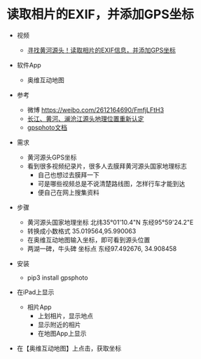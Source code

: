 # 读取相片的EXIF，并添加GPS坐标

- 视频
    - [寻找黄河源头！读取相片的EXIF信息，并添加GPS坐标](https://www.bilibili.com/video/BV1n54y1B77V/)

- 软件App
    - 奥维互动地图

- 参考
    - 微博 https://weibo.com/2612164690/FmfjLFtH3
    - [长江、黄河、澜沧江源头地理位置重新认定](http://blog.sina.com.cn/s/blog_70f293fb0101b66r.html)
    - [gpsphoto文档](https://pypi.org/project/gpsphoto/)

- 需求
    - 黄河源头GPS坐标
    - 看到很多视频纪录片，很多人去膜拜黄河源头国家地理标志
        - 自己也想过去膜拜一下
        - 可是哪些视频总是不说清楚路线图，怎样行车才能到达
        - 便自己在网上搜集资料

- 步骤
    - 黄河源头国家地理坐标 北纬35°01'10.4"N  东经95°59'24.2"E 
    - 转换成小数格式 35.019564,95.990063
    - 在奥维互动地图输入坐标，即可看到源头位置
    - 两湖一碑，牛头碑 坐标点 东经97.492676, 34.908458

- 安装
    - pip3 install gpsphoto


- 在iPad上显示
    - 相片App
        - 上划相片，显示地点
        - 显示附近的相片
        - 在地图App上显示

- 在【奥维互动地图】上点击，获取坐标